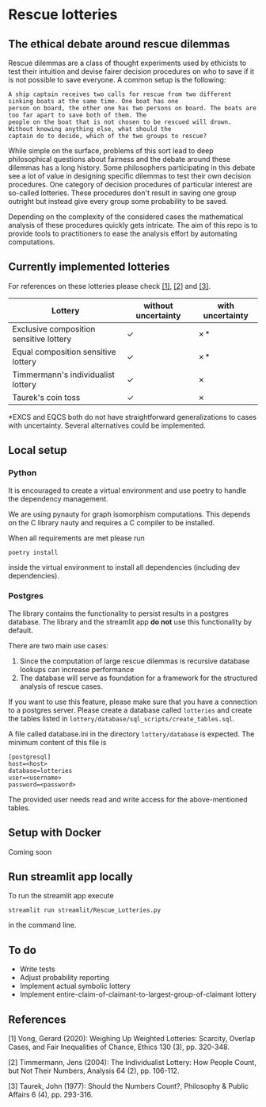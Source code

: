 # Rescue lotteries

## The ethical debate around rescue dilemmas

Rescue dilemmas are a class of thought experiments used by ethicists to test their intuition and devise fairer
decision procedures on who to save if it is not possible to save everyone. A common setup is the following:

```
A ship captain receives two calls for rescue from two different sinking boats at the same time. One boat has one
person on board, the other one has two persons on board. The boats are too far apart to save both of them. The
people on the boat that is not chosen to be rescued will drown. Without knowing anything else, what should the
captain do to decide, which of the two groups to rescue?
```

While simple on the surface, problems of this sort lead to deep philosophical questions about fairness and the debate
around these dilemmas has a long history. Some philosophers participating in this debate see a lot of value in
designing specific dilemmas to test their own decision procedures. One category of decision procedures of particular
interest are so-called lotteries. These procedures don't result in saving one group outright but instead give every
group some probability to be saved.

Depending on the complexity of the considered cases the mathematical analysis of these procedures quickly gets
intricate. The aim of this repo is to provide tools to practitioners to ease the analysis effort by automating
computations.


## Currently implemented lotteries

For references on these lotteries please check [[1]](#1), [[2]](#2) and [[3]](#3).



| Lottery                                 | without uncertainty | with uncertainty	 |
|-----------------------------------------|----------------|-----------------|
| Exclusive composition sensitive lottery |&check;| &cross;*        |
| Equal composition sensitive lottery     |&check;| &cross;*        |
| Timmermann's individualist lottery      |&check;| &cross;         |
| Taurek's coin toss                      |&check;| &cross;         |

*EXCS and EQCS both do not have straightforward generalizations to cases with uncertainty. Several alternatives
could be implemented.


## Local setup

### Python
It is encouraged to create a virtual environment and use poetry to handle the dependency management.

We are using pynauty for graph isomorphism computations. This depends on the C library nauty and requires a C
compiler to be installed.

When all requirements are met please run

    poetry install

inside the virtual environment to install all dependencies (including dev dependencies).

### Postgres

The library contains the functionality to persist results in a postgres database. The library and the streamlit app
**do not** use this functionality by default.

There are two main use cases:
1. Since the computation of large rescue dilemmas is recursive database lookups can increase performance
2. The database will serve as foundation for a framework for the structured analysis of rescue cases.

If you want to use this feature, please make sure that you have a connection to a postgres server. Please create a
database called `lotteries` and create the tables listed in `lottery/database/sql_scripts/create_tables.sql`.

A file called database.ini in the directory `lottery/database` is expected. The minimum content of this file is

    [postgresql]
    host=<host>
    database=lotteries
    user=<username>
    password=<password>

The provided user needs read and write access for the above-mentioned tables.

## Setup with Docker

Coming soon

## Run streamlit app locally

To run the streamlit app execute

    streamlit run streamlit/Rescue_Lotteries.py

in the command line.


## To do
 - Write tests
 - Adjust probability reporting
 - Implement actual symbolic lottery
 - Implement entire-claim-of-claimant-to-largest-group-of-claimant lottery

## References
<a id="1">[1]</a>
Vong, Gerard (2020):
Weighing Up Weighted Lotteries: Scarcity, Overlap Cases, and Fair Inequalities of Chance,
Ethics 130 (3), pp. 320-348.

<a id="2">[2]</a>
Timmermann, Jens (2004):
The Individualist Lottery: How People Count, but Not Their Numbers,
Analysis 64 (2), pp. 106-112.

<a id="3">[3]</a>
Taurek, John (1977):
Should the Numbers Count?,
Philosophy & Public Affairs 6 (4), pp. 293-316.

